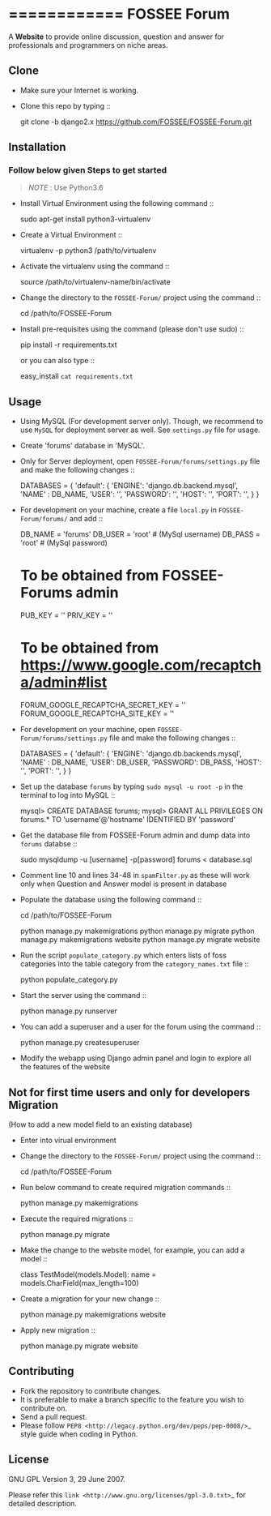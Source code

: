 ============
FOSSEE Forum 
============

A **Website** to provide online discussion, question and answer for professionals
and programmers on niche areas.

Clone
-----

- Make sure your Internet is working.
- Clone this repo by typing ::

   git clone -b django2.x https://github.com/FOSSEE/FOSSEE-Forum.git
   

Installation
------------
### Follow below given Steps to get started
> _NOTE_ : Use Python3.6 

- Install Virtual Environment using the following command ::

    sudo apt-get install python3-virtualenv

- Create a Virtual Environment ::

    virtualenv -p python3 /path/to/virtualenv

- Activate the virtualenv using the command ::

    source /path/to/virtualenv-name/bin/activate

- Change the directory to the ``FOSSEE-Forum/`` project using the command ::

    cd /path/to/FOSSEE-Forum

- Install pre-requisites using the command (please don't use sudo) ::

    pip install -r requirements.txt

  or you can also type ::

    easy_install `cat requirements.txt`


Usage
-----

- Using MySQL (For development server only). Though, we recommend to use ``MySQL`` for deployment
  server as well. See `settings.py` file for usage.

- Create 'forums' database in 'MySQL'.

- Only for Server deployment, open ``FOSSEE-Forum/forums/settings.py`` file and make the following changes ::

    DATABASES = {
        'default': {
        'ENGINE': 'django.db.backend.mysql',
        'NAME'  : DB_NAME, 
        'USER': '', 
        'PASSWORD': '',
        'HOST': '',
        'PORT': '',
        }
    }


- For development on your machine, create a file ``local.py`` in ``FOSSEE-Forum/forums/`` and add ::

    DB_NAME = 'forums'
    DB_USER = 'root' # (MySql username)
    DB_PASS = 'root' # (MySql password)

    # To be obtained from FOSSEE-Forums admin
    PUB_KEY = ''
    PRIV_KEY = ''

    # To be obtained from https://www.google.com/recaptcha/admin#list
    FORUM_GOOGLE_RECAPTCHA_SECRET_KEY = ''
    FORUM_GOOGLE_RECAPTCHA_SITE_KEY = ''
    
- For development on your machine, open ``FOSSEE-Forum/forums/settings.py`` file and make the following changes ::

    DATABASES = {
        'default': {
        'ENGINE': 'django.db.backends.mysql',
        'NAME'  : DB_NAME,
        'USER': DB_USER,
        'PASSWORD': DB_PASS,
        'HOST': '',
        'PORT': '',
        }
    }

- Set up the database ``forums`` by typing ``sudo mysql -u root -p`` in the terminal to log into MySQL ::

    mysql> CREATE DATABASE forums;
    mysql> GRANT ALL PRIVILEGES ON forums.* TO 'username'@'hostname' IDENTIFIED BY 'password'

- Get the database file from FOSSEE-Forum admin and dump data into ``forums`` databse ::

    sudo mysqldump -u [username] -p[password] forums < database.sql

- Comment line 10 and lines 34-48 in ``spamFilter.py`` as these will work only when Question and Answer model is present in database
	
- Populate the database using the following command ::

    cd /path/to/FOSSEE-Forum
    
    python manage.py makemigrations
    python manage.py migrate
    python manage.py makemigrations website
    python manage.py migrate website


- Run the script ``populate_category.py`` which enters lists of foss categories into the table category from the `category_names.txt` file ::
    
    python populate_category.py

- Start the server using the command ::

    python manage.py runserver

- You can add a superuser and a user for the forum using the command ::

    python manage.py createsuperuser

- Modify the webapp using Django admin panel and login to explore all the features of the website


**Not for first time users and only for developers**
Migration
----------
(How to add a new model field to an existing database)

- Enter into virual environment

- Change the directory to the ``FOSSEE-Forum/`` project using the command ::

    cd /path/to/FOSSEE-Forum

- Run below command to create required migration commands ::

    python manage.py makemigrations

- Execute the required migrations ::
   
    python manage.py migrate

- Make the change to the website model, for example, you can add a model ::
    
    class TestModel(models.Model):
        name = models.CharField(max_length=100)

- Create a migration for your new change ::

    python manage.py makemigrations website

- Apply new migration ::

    python manage.py migrate website

    


Contributing
------------

- Fork the repository to contribute changes.
- It is preferable to make a branch specific to the feature you wish to contribute on.
- Send a pull request.
- Please follow `PEP8 <http://legacy.python.org/dev/peps/pep-0008/>`_
  style guide when coding in Python.

License
-------

GNU GPL Version 3, 29 June 2007.

Please refer this `link <http://www.gnu.org/licenses/gpl-3.0.txt>`_
for detailed description.
